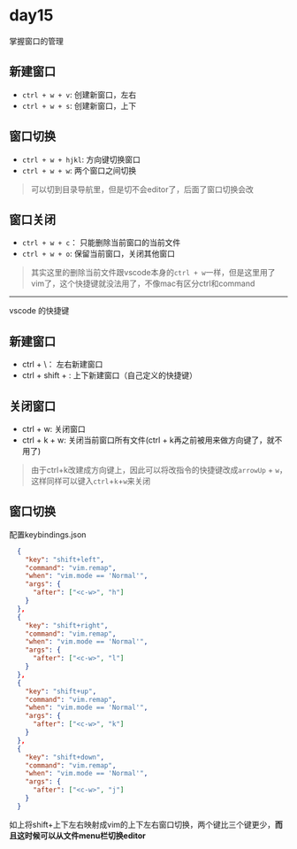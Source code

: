 # day15

掌握窗口的管理

## 新建窗口

- `ctrl + w + v`: 创建新窗口，左右
- `ctrl + w + s`: 创建新窗口，上下

## 窗口切换

- `ctrl + w + hjkl`: 方向键切换窗口
- `ctrl + w + w`: 两个窗口之间切换

> 可以切到目录导航里，但是切不会editor了，后面了窗口切换会改

## 窗口关闭

- `ctrl + w + c`： 只能删除当前窗口的当前文件
- `ctrl + w + o`: 保留当前窗口，关闭其他窗口

> 其实这里的删除当前文件跟vscode本身的`ctrl + w`一样，但是这里用了vim了，这个快捷键就没法用了，不像mac有区分ctrl和command

---

vscode 的快捷键

## 新建窗口

- ctrl + \： 左右新建窗口
- ctrl + shift + \: 上下新建窗口（自己定义的快捷键）

## 关闭窗口

- ctrl + w: 关闭窗口
- ctrl + k + w: 关闭当前窗口所有文件(ctrl + k再之前被用来做方向键了，就不用了)

> 由于ctrl+k改建成方向键上，因此可以将改指令的快捷键改成`arrowUp` + `w`，这样同样可以键入`ctrl`+`k`+`w`来关闭

## 窗口切换

配置keybindings.json

```json
  {
    "key": "shift+left",
    "command": "vim.remap",
    "when": "vim.mode == 'Normal'",
    "args": {
      "after": ["<c-w>", "h"]
    }
  },
  {
    "key": "shift+right",
    "command": "vim.remap",
    "when": "vim.mode == 'Normal'",
    "args": {
      "after": ["<c-w>", "l"]
    }
  },
  {
    "key": "shift+up",
    "command": "vim.remap",
    "when": "vim.mode == 'Normal'",
    "args": {
      "after": ["<c-w>", "k"]
    }
  },
  {
    "key": "shift+down",
    "command": "vim.remap",
    "when": "vim.mode == 'Normal'",
    "args": {
      "after": ["<c-w>", "j"]
    }
  }
```

如上将shift+上下左右映射成vim的上下左右窗口切换，两个键比三个键更少，**而且这时候可以从文件menu栏切换editor**